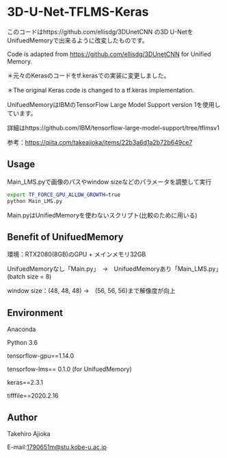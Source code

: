 # 3D-U-Net-TFLMS-Keras

このコードはhttps://github.com/ellisdg/3DUnetCNN の3D U-NetをUnifuedMemoryで出来るように改変したものです。

Code is adapted from https://github.com/ellisdg/3DUnetCNN for Unified Memory.

＊元々のKerasのコードをtf.kerasでの実装に変更しました。

＊The original Keras code is changed to a tf.keras implementation.

UnifuedMemoryはIBMのTensorFlow Large Model Support version 1を使用しています。

詳細はhttps://github.com/IBM/tensorflow-large-model-support/tree/tflmsv1

参考：https://qiita.com/takeajioka/items/22b3a6d1a2b72b649ce7


## Usage
Main_LMS.pyで画像のパスやwindow sizeなどのパラメータを調整して実行

```bash
export TF_FORCE_GPU_ALLOW_GROWTH=true
python Main_LMS.py
```
Main.pyはUnifiedMemoryを使わないスクリプト(比較のために用いる)

## Benefit of UnifuedMemory
環境：RTX2080(8GB)のGPU + メインメモリ32GB

UnifuedMemoryなし「Main.py」　→　UnifuedMemoryあり「Main_LMS.py」　(batch size = 8)

window size：(48, 48, 48) →　(56, 56, 56)まで解像度が向上

## Environment
Anaconda

Python 3.6

tensorflow-gpu==1.14.0

tensorfow-lms== 0.1.0 (for UnifuedMemory)

keras==2.3.1

tifffile==2020.2.16

## Author
Takehiro Ajioka

E-mail:1790651m@stu.kobe-u.ac.jp

